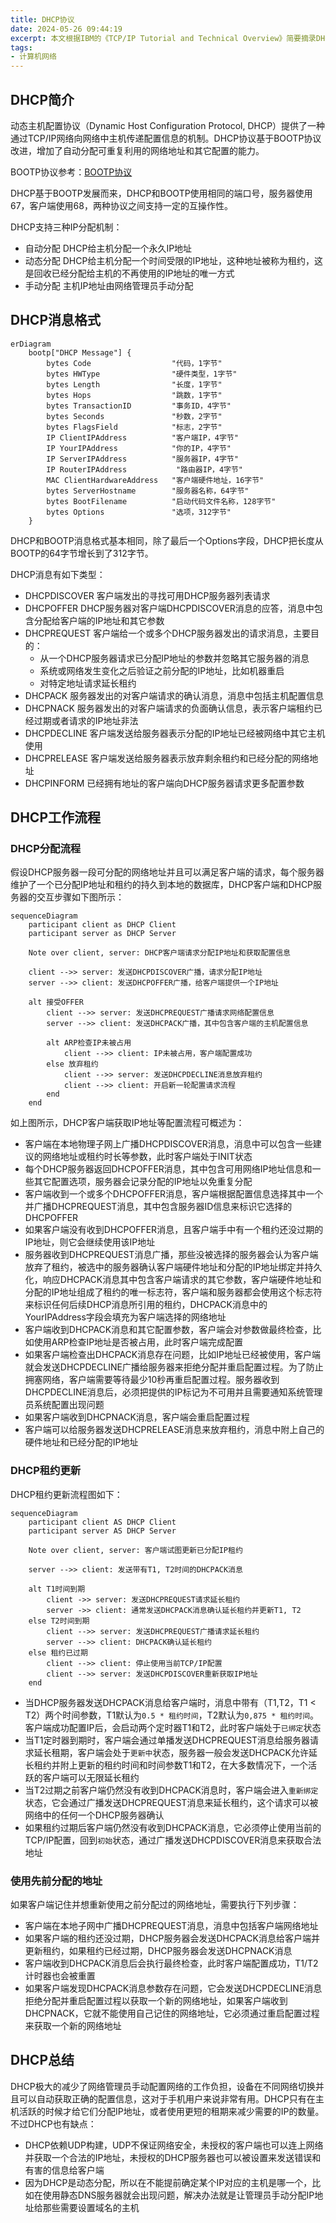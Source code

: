 ```yaml
---
title: DHCP协议
date: 2024-05-26 09:44:19
excerpt: 本文根据IBM的《TCP/IP Tutorial and Technical Overview》简要摘录DHCP协议相关知识
tags:
- 计算机网络
---
```


## DHCP简介

动态主机配置协议（Dynamic Host Configuration Protocol, DHCP）提供了一种通过TCP/IP网络向网络中主机传递配置信息的机制。DHCP协议基于BOOTP协议改进，增加了自动分配可重复利用的网络地址和其它配置的能力。

BOOTP协议参考：[BOOTP协议](bootstrap-protocol)

DHCP基于BOOTP发展而来，DHCP和BOOTP使用相同的端口号，服务器使用67，客户端使用68，两种协议之间支持一定的互操作性。

DHCP支持三种IP分配机制：

- 自动分配 DHCP给主机分配一个永久IP地址
- 动态分配 DHCP给主机分配一个时间受限的IP地址，这种地址被称为租约，这是回收已经分配给主机的不再使用的IP地址的唯一方式
- 手动分配 主机IP地址由网络管理员手动分配

## DHCP消息格式

```mermaid
erDiagram
    bootp["DHCP Message"] {
        bytes Code                  "代码，1字节"
        bytes HWType                "硬件类型，1字节"
        bytes Length                "长度，1字节"
        bytes Hops                  "跳数，1字节"
        bytes TransactionID         "事务ID，4字节"
        bytes Seconds               "秒数，2字节"
        bytes FlagsField            "标志，2字节"
        IP ClientIPAddress          "客户端IP，4字节"
        IP YourIPAddress            "你的IP，4字节"
        IP ServerIPAddress          "服务器IP，4字节"
        IP RouterIPAddress           "路由器IP，4字节"
        MAC ClientHardwareAddress   "客户端硬件地址，16字节"
        bytes ServerHostname        "服务器名称，64字节"
        bytes BootFilename          "启动代码文件名称，128字节"
        bytes Options               "选项，312字节"
    }
```

DHCP和BOOTP消息格式基本相同，除了最后一个Options字段，DHCP把长度从BOOTP的64字节增长到了312字节。

DHCP消息有如下类型：

- DHCPDISCOVER 客户端发出的寻找可用DHCP服务器列表请求
- DHCPOFFER DHCP服务器对客户端DHCPDISCOVER消息的应答，消息中包含分配给客户端的IP地址和其它参数
- DHCPREQUEST 客户端给一个或多个DHCP服务器发出的请求消息，主要目的：
    - 从一个DHCP服务器请求已分配IP地址的参数并忽略其它服务器的消息
    - 系统或网络发生变化之后验证之前分配的IP地址，比如机器重启
    - 对特定地址请求延长租约
- DHCPACK 服务器发出的对客户端请求的确认消息，消息中包括主机配置信息
- DHCPNACK 服务器发出的对客户端请求的负面确认信息，表示客户端租约已经过期或者请求的IP地址非法
- DHCPDECLINE 客户端发送给服务器表示分配的IP地址已经被网络中其它主机使用
- DHCPRELEASE 客户端发送给服务器表示放弃剩余租约和已经分配的网络地址
- DHCPINFORM 已经拥有地址的客户端向DHCP服务器请求更多配置参数

## DHCP工作流程

### DHCP分配流程

假设DHCP服务器一段可分配的网络地址并且可以满足客户端的请求，每个服务器维护了一个已分配IP地址和租约的持久到本地的数据库，DHCP客户端和DHCP服务器的交互步骤如下图所示：

```mermaid
sequenceDiagram
    participant client as DHCP Client
    participant server as DHCP Server

    Note over client, server: DHCP客户端请求分配IP地址和获取配置信息

    client -->> server: 发送DHCPDISCOVER广播，请求分配IP地址
    server -->> client: 发送DHCPOFFER广播，给客户端提供一个IP地址

    alt 接受OFFER
        client -->> server: 发送DHCPREQUEST广播请求网络配置信息
        server -->> client: 发送DHCPACK广播，其中包含客户端的主机配置信息

        alt ARP检查IP未被占用
            client -->> client: IP未被占用，客户端配置成功
        else 放弃租约
            client -->> server: 发送DHCPDECLINE消息放弃租约
            client -->> client: 开启新一轮配置请求流程
        end
    end
```

如上图所示，DHCP客户端获取IP地址等配置流程可概述为：

- 客户端在本地物理子网上广播DHCPDISCOVER消息，消息中可以包含一些建议的网络地址或租约时长等参数，此时客户端处于INIT状态
- 每个DHCP服务器返回DHCPOFFER消息，其中包含可用网络IP地址信息和一些其它配置选项，服务器会记录分配的IP地址以免重复分配
- 客户端收到一个或多个DHCPOFFER消息，客户端根据配置信息选择其中一个并广播DHCPREQUEST消息，其中包含服务器ID信息来标识它选择的DHCPOFFER
- 如果客户端没有收到DHCPOFFER消息，且客户端手中有一个租约还没过期的IP地址，则它会继续使用该IP地址
- 服务器收到DHCPREQUEST消息广播，那些没被选择的服务器会认为客户端放弃了租约，被选中的服务器确认客户端硬件地址和分配的IP地址绑定并持久化，响应DHCPACK消息其中包含客户端请求的其它参数，客户端硬件地址和分配的IP地址组成了租约的唯一标志符，客户端和服务器都会使用这个标志符来标识任何后续DHCP消息所引用的租约，DHCPACK消息中的YourIPAddress字段会填充为客户端选择的网络地址
- 客户端收到DHCPACK消息和其它配置参数，客户端会对参数做最终检查，比如使用ARP检查IP地址是否被占用，此时客户端完成配置
- 如果客户端检查出DHCPACK消息存在问题，比如IP地址已经被使用，客户端就会发送DHCPDECLINE广播给服务器来拒绝分配并重启配置过程。为了防止拥塞网络，客户端需要等待最少10秒再重启配置过程。服务器收到DHCPDECLINE消息后，必须把提供的IP标记为不可用并且需要通知系统管理员系统配置出现问题
- 如果客户端收到DHCPNACK消息，客户端会重启配置过程
- 客户端可以给服务器发送DHCPRELEASE消息来放弃租约，消息中附上自己的硬件地址和已经分配的IP地址

### DHCP租约更新

DHCP租约更新流程图如下：

```mermaid
sequenceDiagram
    participant client AS DHCP Client
    participant server AS DHCP Server

    Note over client, server: 客户端试图更新已分配IP租约

    server -->> client: 发送带有T1, T2时间的DHCPACK消息

    alt T1时间到期
        client ->> server: 发送DHCPREQUEST请求延长租约
        server ->> client: 通常发送DHCPACK消息确认延长租约并更新T1, T2
    else T2时间到期
        client -->> server: 发送DHCPREQUEST广播请求延长租约
        server -->> client: DHCPACK确认延长租约
    else 租约已过期
        client -->> client: 停止使用当前TCP/IP配置
        client -->> server: 发送DHCPDISCOVER重新获取IP地址
    end
```

- 当DHCP服务器发送DHCPACK消息给客户端时，消息中带有（T1,T2，T1 < T2）两个时间参数，T1默认为`0.5 * 租约时间`，T2默认为`0,875 * 租约时间`。客户端成功配置IP后，会启动两个定时器T1和T2，此时客户端处于`已绑定`状态
- 当T1定时器到期时，客户端会通过单播发送DHCPREQUEST消息给服务器请求延长租期，客户端会处于`更新中`状态，服务器一般会发送DHCPACK允许延长租约并附上更新的租约时间和时间参数T1和T2，在大多数情况下，一个活跃的客户端可以无限延长租约
- 当T2过期之前客户端仍然没有收到DHCPACK消息时，客户端会进入`重新绑定`状态，它会通过广播发送DHCPREQUEST消息来延长租约，这个请求可以被网络中的任何一个DHCP服务器确认
- 如果租约过期后客户端仍然没有收到DHCPACK消息，它必须停止使用当前的TCP/IP配置，回到`初始`状态，通过广播发送DHCPDISCOVER消息来获取合法地址

### 使用先前分配的地址

如果客户端记住并想重新使用之前分配过的网络地址，需要执行下列步骤：

- 客户端在本地子网中广播DHCPREQUEST消息，消息中包括客户端网络地址
- 如果客户端的租约还没过期，DHCP服务器会发送DHCPACK消息给客户端并更新租约，如果租约已经过期，DHCP服务器会发送DHCPNACK消息
- 客户端收到DHCPACK消息后会执行最终检查，此时客户端配置成功，T1/T2计时器也会被重置
- 如果客户端发现DHCPACK消息参数存在问题，它会发送DHCPDECLINE消息拒绝分配并重启配置过程以获取一个新的网络地址，如果客户端收到DHCPNACK，它就不能使用自己记住的网络地址，它必须通过重启配置过程来获取一个新的网络地址


## DHCP总结

DHCP极大的减少了网络管理员手动配置网络的工作负担，设备在不同网络切换并且可以自动获取正确的配置信息，这对于手机用户来说非常有用。DHCP只有在主机活跃的时候才给它们分配IP地址，或者使用更短的租期来减少需要的IP的数量。不过DHCP也有缺点：

- DHCP依赖UDP构建，UDP不保证网络安全，未授权的客户端也可以连上网络并获取一个合法的IP地址，未授权的DHCP服务器也可以被设置来发送错误和有害的信息给客户端
- 因为DHCP是动态分配，所以在不能提前确定某个IP对应的主机是哪一个，比如在使用静态DNS服务器就会出现问题，解决办法就是让管理员手动分配IP地址给那些需要设置域名的主机